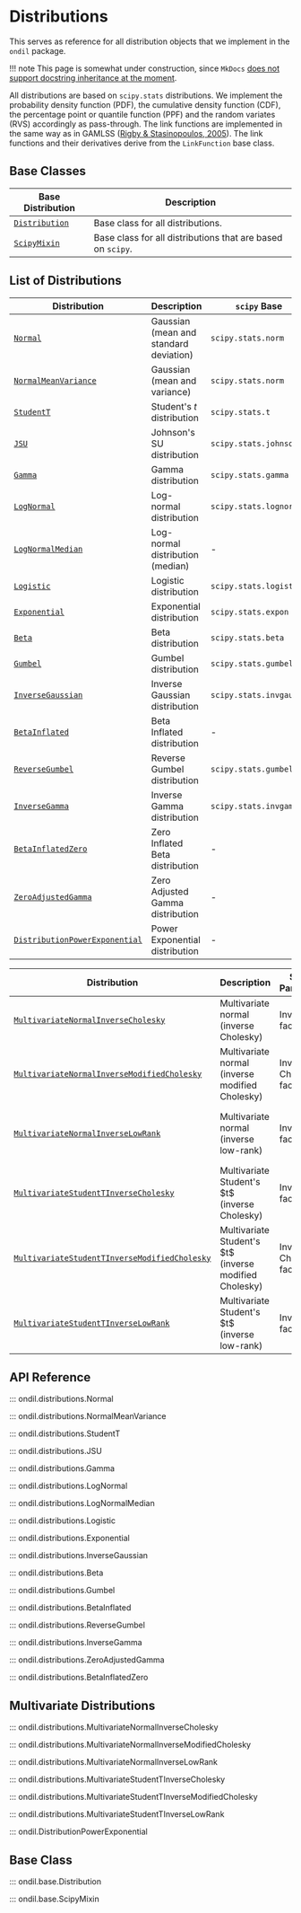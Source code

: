 # Distributions

This serves as reference for all distribution objects that we implement in the `ondil` package. 

!!! note 
    This page is somewhat under construction, since `MkDocs` [does not support docstring inheritance at the moment](https://github.com/mkdocstrings/mkdocstrings/issues/78).

All distributions are based on `scipy.stats` distributions. We implement the probability density function (PDF), the cumulative density function (CDF), the percentage point or quantile function (PPF) and the random variates (RVS) accordingly as pass-through. The link functions are implemented in the same way as in GAMLSS ([Rigby & Stasinopoulos, 2005](https://academic.oup.com/jrsssc/article-abstract/54/3/507/7113027)). The link functions and their derivatives derive from the `LinkFunction` base class.


## Base Classes

| Base Distribution                          | Description                                                 |
| ------------------------------------------ | ----------------------------------------------------------- |
| [`Distribution`](#ondil.base.Distribution) | Base class for all distributions.                           |
| [`ScipyMixin`](#ondil.base.ScipyMixin)     | Base class for all distributions that are based on `scipy`. |


## List of Distributions

| Distribution                                                          | Description                            | `scipy` Base            |
| --------------------------------------------------------------------- | -------------------------------------- | ----------------------- |
| [`Normal`](#ondil.distributions.Normal)                               | Gaussian (mean and standard deviation) | `scipy.stats.norm`      |
| [`NormalMeanVariance`](#ondil.distributions.NormalMeanVariance)       | Gaussian (mean and variance)           | `scipy.stats.norm`      |
| [`StudentT`](#ondil.distributions.StudentT)                           | Student's $t$ distribution             | `scipy.stats.t`         |
| [`JSU`](#ondil.distributions.JSU)                                     | Johnson's SU distribution              | `scipy.stats.johnsonsu` |
| [`Gamma`](#ondil.distributions.Gamma)                                 | Gamma distribution                     | `scipy.stats.gamma`     |
| [`LogNormal`](#ondil.distributions.LogNormal)                         | Log-normal distribution                | `scipy.stats.lognorm`   |
| [`LogNormalMedian`](#ondil.distributions.LogNormalMedian)             | Log-normal distribution (median)       | -                       |
| [`Logistic`](#ondil.distributions.Logistic)                           | Logistic distribution                  | `scipy.stats.logistic`  |
| [`Exponential`](#ondil.distributions.Exponential)                     | Exponential distribution               | `scipy.stats.expon`     |
| [`Beta`](#ondil.distributions.Beta)                                   | Beta distribution                      | `scipy.stats.beta`      |
| [`Gumbel`](#ondil.distributions.Gumbel)                               | Gumbel distribution                    | `scipy.stats.gumbel_r`  |
| [`InverseGaussian`](#ondil.distributions.InverseGaussian)             | Inverse Gaussian distribution          | `scipy.stats.invgauss`  |
| [`BetaInflated`](#ondil.distributions.BetaInflated)                   | Beta Inflated distribution             | -                       |
| [`ReverseGumbel`](#ondil.distributions.ReverseGumbel)                 | Reverse Gumbel distribution            | `scipy.stats.gumbel_r`  |
| [`InverseGamma`](#ondil.distributions.InverseGamma)                   | Inverse Gamma distribution             | `scipy.stats.invgamma`  |
| [`BetaInflatedZero`](#ondil.distributions.BetaInflatedZero)           | Zero Inflated Beta distribution        | -                       |
| [`ZeroAdjustedGamma`](#ondil.distributions.ZeroAdjustedGamma)         | Zero Adjusted Gamma distribution       | -                       |
| [`DistributionPowerExponential`](#ondil.DistributionPowerExponential) | Power Exponential distribution         | -                       |

| Distribution                                                                                                      | Description                                              | Scale Matrix Parameterization           | Formula                                                                         |
| ----------------------------------------------------------------------------------------------------------------- | -------------------------------------------------------- | --------------------------------------- | ------------------------------------------------------------------------------- |
| [`MultivariateNormalInverseCholesky`](#ondil.distributions.MultivariateNormalInverseCholesky)                     | Multivariate normal (inverse Cholesky)                   | Inverse Cholesky factorization          | \$\\Sigma = (L L^{\\top})^{-1}\$, where \$L\$ is lower triangular               |
| [`MultivariateNormalInverseModifiedCholesky`](#ondil.distributions.MultivariateNormalInverseModifiedCholesky)     | Multivariate normal (inverse modified Cholesky)          | Inverse modified Cholesky factorization | \$\\Sigma = (T D T^{\\top})^{-1}\$, \$T\$ unit lower triangular, \$D\$ diagonal |
| [`MultivariateNormalInverseLowRank`](#ondil.distributions.MultivariateNormalInverseLowRank)                       | Multivariate normal (inverse low-rank)                   | Inverse low-rank factorization          | \$\\Sigma = (U U^{\\top} + D)^{-1}\$, \$U\$ low-rank, \$D\$ diagonal            |
| [`MultivariateStudentTInverseCholesky`](#ondil.distributions.MultivariateStudentTInverseCholesky)                 | Multivariate Student's \$t\$ (inverse Cholesky)          | Inverse Cholesky factorization          | \$\\Sigma = (L L^{\\top})^{-1}\$, where \$L\$ is lower triangular               |
| [`MultivariateStudentTInverseModifiedCholesky`](#ondil.distributions.MultivariateStudentTInverseModifiedCholesky) | Multivariate Student's \$t\$ (inverse modified Cholesky) | Inverse modified Cholesky factorization | \$\\Sigma = (T D T^{\\top})^{-1}\$, \$T\$ unit lower triangular, \$D\$ diagonal |
| [`MultivariateStudentTInverseLowRank`](#ondil.distributions.MultivariateStudentTInverseLowRank)                   | Multivariate Student's \$t\$ (inverse low-rank)          | Inverse low-rank factorization          | \$\\Sigma = (U U^{\\top} + D)^{-1}\$, \$U\$ low-rank, \$D\$ diagonal            |



## API Reference

::: ondil.distributions.Normal

::: ondil.distributions.NormalMeanVariance

::: ondil.distributions.StudentT

::: ondil.distributions.JSU

::: ondil.distributions.Gamma

::: ondil.distributions.LogNormal

::: ondil.distributions.LogNormalMedian

::: ondil.distributions.Logistic

::: ondil.distributions.Exponential

::: ondil.distributions.InverseGaussian

::: ondil.distributions.Beta

::: ondil.distributions.Gumbel

::: ondil.distributions.BetaInflated

::: ondil.distributions.ReverseGumbel

::: ondil.distributions.InverseGamma

::: ondil.distributions.ZeroAdjustedGamma

::: ondil.distributions.BetaInflatedZero

## Multivariate Distributions

::: ondil.distributions.MultivariateNormalInverseCholesky

::: ondil.distributions.MultivariateNormalInverseModifiedCholesky

::: ondil.distributions.MultivariateNormalInverseLowRank

::: ondil.distributions.MultivariateStudentTInverseCholesky

::: ondil.distributions.MultivariateStudentTInverseModifiedCholesky

::: ondil.distributions.MultivariateStudentTInverseLowRank

::: ondil.DistributionPowerExponential


## Base Class

::: ondil.base.Distribution

::: ondil.base.ScipyMixin
